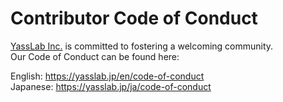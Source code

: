 # Contributor Code of Conduct

[YassLab Inc.](https://yasslab.jp) is committed to fostering a welcoming community.   
Our Code of Conduct can be found here:

English: https://yasslab.jp/en/code-of-conduct   
Japanese: https://yasslab.jp/ja/code-of-conduct
